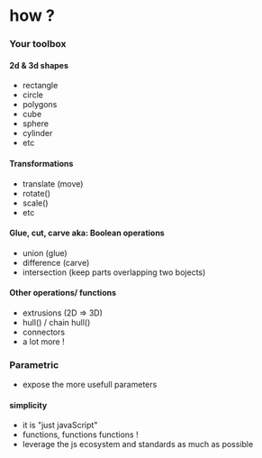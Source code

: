 # how ?

### Your toolbox

#### 2d & 3d shapes <!-- .slide: data-background-image="./img/all-shapes.png" -->

- rectangle
- circle
- polygons
- cube
- sphere
- cylinder
- etc

#### Transformations <!-- .slide: data-background-image="./img/transforms.png" -->

- translate (move)
- rotate()
- scale()
- etc

#### Glue, cut, carve aka: Boolean operations <!-- .slide: data-background-image="./img/Csg_tree.png" -->

- union (glue)
- difference (carve)
- intersection (keep parts overlapping two bojects)

#### Other operations/ functions <!-- .slide: data-background-image="./img/various_ops.png" -->

- extrusions (2D => 3D)
- hull() / chain hull()
- connectors
- a lot more !

### Parametric <!-- .slide: data-background-image="./img/various_ops.png" -->

- expose the more usefull parameters 

#### simplicity

- it is "just javaScript" <!-- .element: class="fragment" -->
- functions, functions functions ! <!-- .element: class="fragment" -->
- leverage the js ecosystem and standards as much as possible <!-- .element: class="fragment" -->
